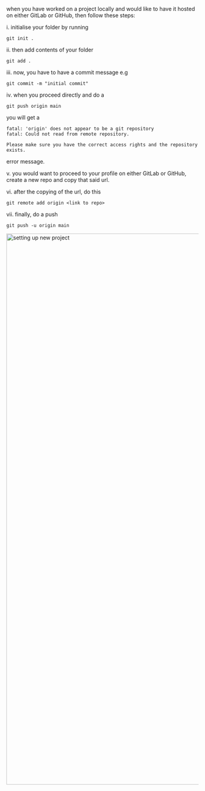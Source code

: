 when you have worked on a project locally and would like to have it hosted on either GitLab or GitHub, then follow these steps:

i. initialise your folder by running

``git init . ``

ii. then add contents of your folder

``git add . ``

iii. now, you have to have a commit message e.g

``git commit -m "initial commit"``

iv. when you proceed directly and do a 

``git push origin main``

you will get a 
```
fatal: 'origin' does not appear to be a git repository
fatal: Could not read from remote repository.

Please make sure you have the correct access rights and the repository exists.
```

error message.

v. you would want to proceed to your profile on either GitLab or GitHub, create a new repo and copy that said url.

vi. after the copying of the url, do this

``git remote add origin <link to repo>``

vii. finally, do a push 

``git push -u origin main``

<img width="1440" alt="setting up new project" src="https://github.com/delphine-boke/setting-up-mac/assets/55446293/34a8ddb6-131c-45b5-8fde-bb057953ea54">


